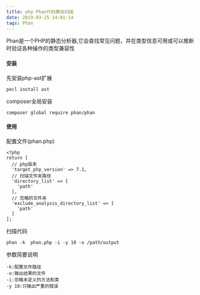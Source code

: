 ```yaml
---
title: php Phan代码静态扫描
date: 2019-03-25 14:01:14
tags: Phan
---
```

Phan是一个PHP的静态分析器,它会查找常见问题，并在类型信息可用或可以推断时验证各种操作的类型兼容性
<!--more-->

#### 安装
先安装php-ast扩展
```
pecl install ast
```
composer全局安装
```
composer global require phan/phan
```

#### 使用
配置文件(phan.php)
```
<?php
return [
  // php版本
  'target_php_version' => 7.1,
  // 扫描文件夹路径
  'directory_list' => [
    'path'
  ],
  // 忽略的文件夹
  'exclude_analysis_directory_list' => [
    'path'
  ]
];
```
扫描代码
```
phan -k  phan.php -i -y 10 -o /path/output
```
参数简要说明
```
-k:配置文件路径
-o:输出结果的文件
-i:忽略未定义的方法和类
-y 10:只输出严重的错误 
```